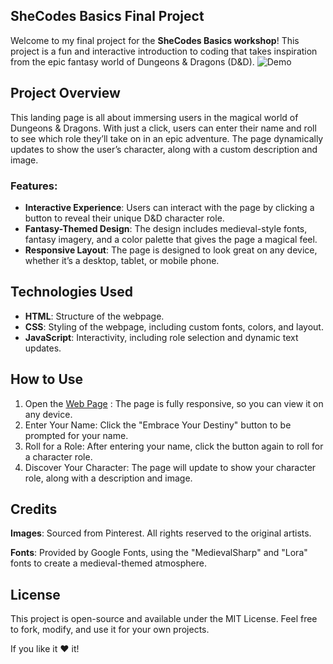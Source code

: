 ## SheCodes Basics Final Project

Welcome to my final project for the **SheCodes Basics workshop**! This project is a fun and interactive introduction to coding that takes inspiration from the epic fantasy world of Dungeons & Dragons (D&D).
![Demo]()

## Project Overview

This landing page is all about immersing users in the magical world of Dungeons & Dragons. With just a click, users can enter their name and roll to see which role they’ll take on in an epic adventure. The page dynamically updates to show the user’s character, along with a custom description and image.

### Features:

* **Interactive Experience**: Users can interact with the page by clicking a button to reveal their unique D&D character role.
* **Fantasy-Themed Design**: The design includes medieval-style fonts, fantasy imagery, and a color palette that gives the page a magical feel.
* **Responsive Layout**: The page is designed to look great on any device, whether it’s a desktop, tablet, or mobile phone.

## Technologies Used

* **HTML**: Structure of the webpage.
* **CSS**: Styling of the webpage, including custom fonts, colors, and layout.
* **JavaScript**: Interactivity, including role selection and dynamic text updates.

## How to Use
1. Open the [Web Page](https://s3.amazonaws.com/shecodesio-production/challenge_submissions/files/002/360/958/original/Final_Project_Basics.html?1724443702) : The page is fully responsive, so you can view it on any device.
2. Enter Your Name: Click the "Embrace Your Destiny" button to be prompted for your name.
3. Roll for a Role: After entering your name, click the button again to roll for a character role.
4. Discover Your Character: The page will update to show your character role, along with a description and image.

## Credits
**Images**: Sourced from Pinterest. All rights reserved to the original artists.

**Fonts**: Provided by Google Fonts, using the "MedievalSharp" and "Lora" fonts to create a medieval-themed atmosphere.

## License
This project is open-source and available under the MIT License. Feel free to fork, modify, and use it for your own projects.

If you like it ❤️ it!

